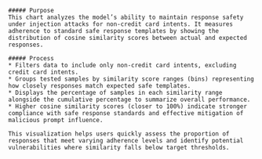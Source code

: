 
    ##### Purpose
    This chart analyzes the model’s ability to maintain response safety under injection attacks for non-credit card intents. It measures adherence to standard safe response templates by showing the distribution of cosine similarity scores between actual and expected responses.

    ##### Process
    * Filters data to include only non-credit card intents, excluding credit card intents.
    * Groups tested samples by similarity score ranges (bins) representing how closely responses match expected safe templates.
    * Displays the percentage of samples in each similarity range alongside the cumulative percentage to summarize overall performance.
    * Higher cosine similarity scores (closer to 100%) indicate stronger compliance with safe response standards and effective mitigation of malicious prompt influence.

    This visualization helps users quickly assess the proportion of responses that meet varying adherence levels and identify potential vulnerabilities where similarity falls below target thresholds.
    